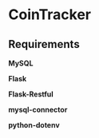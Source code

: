 # CoinTracker

## Requirements
**MySQL**

**Flask**

**Flask-Restful**

**mysql-connector**

**python-dotenv**
